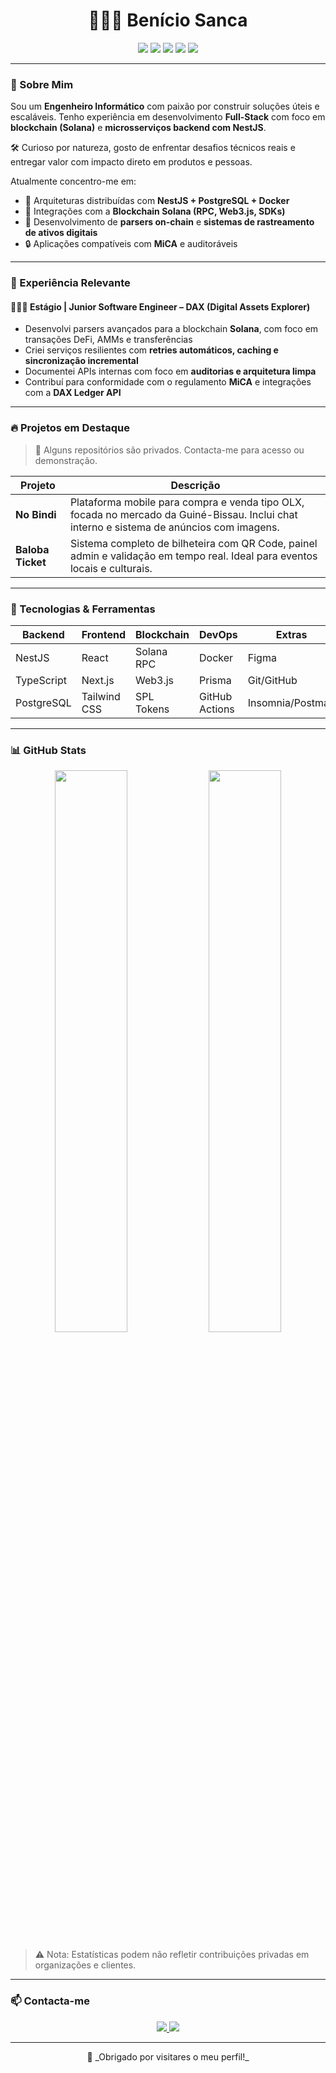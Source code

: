 <h1 align="center">👨🏽‍💻 Benício Sanca</h1>

<p align="center">
  <img src="https://img.shields.io/badge/Full--Stack-blueviolet?style=flat-square" />
  <img src="https://img.shields.io/badge/NestJS-E0234E?style=flat&logo=nestjs&logoColor=white" />
  <img src="https://img.shields.io/badge/Solana-00FF9F?style=flat&logo=solana&logoColor=black" />
  <img src="https://img.shields.io/badge/TypeScript-3178C6?style=flat&logo=typescript&logoColor=white" />
  <img src="https://img.shields.io/badge/Web3.js-000000?style=flat&logo=web3dotjs&logoColor=white" />
</p>

---

### 🚀 Sobre Mim

Sou um **Engenheiro Informático** com paixão por construir soluções úteis e escaláveis. Tenho experiência em desenvolvimento **Full-Stack** com foco em **blockchain (Solana)** e **microsserviços backend com NestJS**.

🛠️ Curioso por natureza, gosto de enfrentar desafios técnicos reais e entregar valor com impacto direto em produtos e pessoas.

Atualmente concentro-me em:

- 🧩 Arquiteturas distribuídas com **NestJS + PostgreSQL + Docker**
- 🔗 Integrações com a **Blockchain Solana (RPC, Web3.js, SDKs)**
- 🧪 Desenvolvimento de **parsers on-chain** e **sistemas de rastreamento de ativos digitais**
- 🔒 Aplicações compatíveis com **MiCA** e auditoráveis

---

### 💼 Experiência Relevante

#### 👨🏽‍💻 Estágio | Junior Software Engineer – DAX (Digital Assets Explorer)

- Desenvolvi parsers avançados para a blockchain **Solana**, com foco em transações DeFi, AMMs e transferências
- Criei serviços resilientes com **retries automáticos, caching e sincronização incremental**
- Documentei APIs internas com foco em **auditorias e arquitetura limpa**
- Contribuí para conformidade com o regulamento **MiCA** e integrações com a **DAX Ledger API**

---

### 🔥 Projetos em Destaque

> 🛑 Alguns repositórios são privados. Contacta-me para acesso ou demonstração.

| Projeto          | Descrição                                                                                                                                  |
|------------------|--------------------------------------------------------------------------------------------------------------------------------------------|
| **No Bindi**     | Plataforma mobile para compra e venda tipo OLX, focada no mercado da Guiné-Bissau. Inclui chat interno e sistema de anúncios com imagens. |
| **Baloba Ticket**| Sistema completo de bilheteira com QR Code, painel admin e validação em tempo real. Ideal para eventos locais e culturais.               |

---

### 🧰 Tecnologias & Ferramentas

<div align="center">

| Backend       | Frontend       | Blockchain   | DevOps         | Extras          |
|---------------|----------------|--------------|----------------|-----------------|
| NestJS        | React          | Solana RPC   | Docker         | Figma           |
| TypeScript    | Next.js        | Web3.js      | Prisma         | Git/GitHub      |
| PostgreSQL    | Tailwind CSS   | SPL Tokens   | GitHub Actions | Insomnia/Postman|

</div>

---

### 📊 GitHub Stats

<div align="center">
  <img src="https://github-readme-stats.vercel.app/api?username=sancabenicio&show_icons=true&theme=tokyonight&hide_border=true&rank_icon=github&include_all_commits=true&count_private=true" width="48%" />
  <img src="https://github-readme-stats.vercel.app/api/top-langs/?username=sancabenicio&layout=compact&theme=tokyonight&hide_border=true" width="48%" />
</div>

> ⚠️ Nota: Estatísticas podem não refletir contribuições privadas em organizações e clientes.

---

### 📫 Contacta-me

<p align="center">
  <a href="https://www.linkedin.com/in/benicio-sanca/">
    <img src="https://img.shields.io/badge/-LinkedIn-blue?style=flat&logo=linkedin&logoColor=white" />
  </a>
  <a href="mailto:beniciosanca@gmail.com">
    <img src="https://img.shields.io/badge/-Email-D14836?style=flat&logo=gmail&logoColor=white" />
  </a>
</p>

---

<p align="center">🧡 _Obrigado por visitares o meu perfil!_</p>
